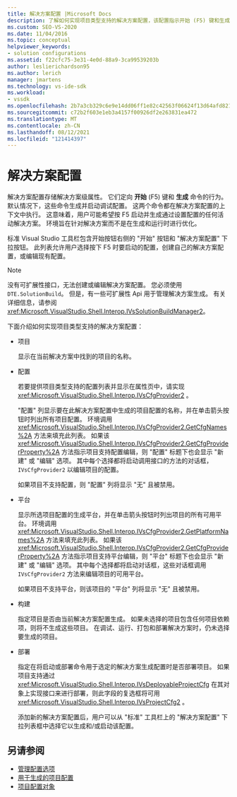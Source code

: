 ```yaml
---
title: 解决方案配置 |Microsoft Docs
description: 了解如何实现项目类型支持的解决方案配置，该配置指示开始 (F5) 键和生成命令的行为。
ms.custom: SEO-VS-2020
ms.date: 11/04/2016
ms.topic: conceptual
helpviewer_keywords:
- solution configurations
ms.assetid: f22cfc75-3e31-4e0d-88a9-3ca99539203b
author: leslierichardson95
ms.author: lerich
manager: jmartens
ms.technology: vs-ide-sdk
ms.workload:
- vssdk
ms.openlocfilehash: 2b7a3cb329c6e9e14dd06ff1e82c42563f06624f13d64afd8217f5931be86e7e
ms.sourcegitcommit: c72b2f603e1eb3a4157f00926df2e263831ea472
ms.translationtype: MT
ms.contentlocale: zh-CN
ms.lasthandoff: 08/12/2021
ms.locfileid: "121414397"
---
```

# <a name="solution-configuration"></a>解决方案配置
解决方案配置存储解决方案级属性。 它们定向 **开始** (F5) 键和 **生成** 命令的行为。 默认情况下，这些命令生成并启动调试配置。 这两个命令都在解决方案配置的上下文中执行。 这意味着，用户可能希望按 F5 启动并生成通过设置配置的任何活动解决方案。 环境旨在针对解决方案而不是在生成和运行时进行优化。

 标准 Visual Studio 工具栏包含开始按钮右侧的 "开始" 按钮和 "解决方案配置" 下拉按钮。 此列表允许用户选择按下 F5 时要启动的配置，创建自己的解决方案配置，或编辑现有配置。

> [!NOTE]
> 没有可扩展性接口，无法创建或编辑解决方案配置。 您必须使用 `DTE.SolutionBuild`。 但是，有一些可扩展性 Api 用于管理解决方案生成。 有关详细信息，请参阅 <xref:Microsoft.VisualStudio.Shell.Interop.IVsSolutionBuildManager2>。

 下面介绍如何实现项目类型支持的解决方案配置：

- 项目

   显示在当前解决方案中找到的项目的名称。

- 配置

   若要提供项目类型支持的配置列表并显示在属性页中，请实现 <xref:Microsoft.VisualStudio.Shell.Interop.IVsCfgProvider2> 。

   "配置" 列显示要在此解决方案配置中生成的项目配置的名称，并在单击箭头按钮时列出所有项目配置。 环境调用 <xref:Microsoft.VisualStudio.Shell.Interop.IVsCfgProvider2.GetCfgNames%2A> 方法来填充此列表。 如果该 <xref:Microsoft.VisualStudio.Shell.Interop.IVsCfgProvider2.GetCfgProviderProperty%2A> 方法指示项目支持配置编辑，则 "配置" 标题下也会显示 "新建" 或 "编辑" 选项。 其中每个选择都将启动调用接口的方法的对话框， `IVsCfgProvider2` 以编辑项目的配置。

   如果项目不支持配置，则 "配置" 列将显示 "无" 且被禁用。

- 平台

   显示所选项目配置的生成平台，并在单击箭头按钮时列出项目的所有可用平台。 环境调用 <xref:Microsoft.VisualStudio.Shell.Interop.IVsCfgProvider2.GetPlatformNames%2A> 方法来填充此列表。 如果该 <xref:Microsoft.VisualStudio.Shell.Interop.IVsCfgProvider2.GetCfgProviderProperty%2A> 方法指示项目支持平台编辑，则 "平台" 标题下也会显示 "新建" 或 "编辑" 选项。 其中每个选择都将启动对话框，这些对话框调用 `IVsCfgProvider2` 方法来编辑项目的可用平台。

   如果项目不支持平台，则该项目的 "平台" 列将显示 "无" 且被禁用。

- 构建

   指定项目是否由当前解决方案配置生成。 如果未选择的项目包含任何项目依赖项，则将不生成这些项目。 在调试、运行、打包和部署解决方案时，仍未选择要生成的项目。

- 部署

   指定在将启动或部署命令用于选定的解决方案生成配置时是否部署项目。 如果项目支持通过 <xref:Microsoft.VisualStudio.Shell.Interop.IVsDeployableProjectCfg> 在其对象上实现接口来进行部署，则此字段的复选框将可用 <xref:Microsoft.VisualStudio.Shell.Interop.IVsProjectCfg2> 。

  添加新的解决方案配置后，用户可以从 "标准" 工具栏上的 "解决方案配置" 下拉列表框中选择它以生成和/或启动该配置。

## <a name="see-also"></a>另请参阅
- [管理配置选项](../../extensibility/internals/managing-configuration-options.md)
- [用于生成的项目配置](../../extensibility/internals/project-configuration-for-building.md)
- [项目配置对象](../../extensibility/internals/project-configuration-object.md)
